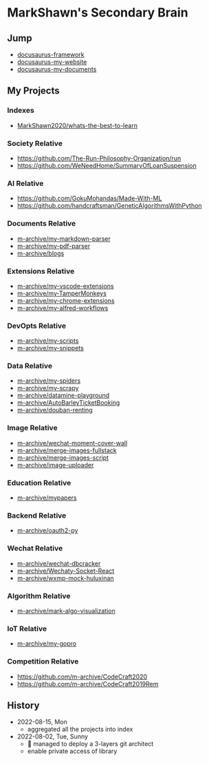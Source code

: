 # MarkShawn's Secondary Brain

## Jump

- [docusaurus-framework](https://github.com/markshawn2020/keeeps-learning)
- [docusaurus-my-website](https://github.com/markshawn2020/my-website)
- [docusaurus-my-documents](https://github.com/markshawn2020/my-documents)

## My Projects

### Indexes

- [MarkShawn2020/whats-the-best-to-learn](https://github.com/MarkShawn2020/whats-the-best-to-learn)

### Society Relative

- https://github.com/The-Run-Philosophy-Organization/run
- https://github.com/WeNeedHome/SummaryOfLoanSuspension

### AI Relative

- https://github.com/GokuMohandas/Made-With-ML
- https://github.com/handcraftsman/GeneticAlgorithmsWithPython

### Documents Relative

- [m-archive/my-markdown-parser](https://github.com/m-archive/my-markdown-parser)
- [m-archive/my-pdf-parser](https://github.com/m-archive/my-pdf-parser)
- [m-archive/blogs](https://github.com/m-archive/blogs)

### Extensions Relative

- [m-archive/my-vscode-extensions](https://github.com/m-archive/my-vscode-extensions)
- [m-archive/my-TamperMonkeys](https://github.com/m-archive/my-TamperMonkeys)
- [m-archive/my-chrome-extensions](https://github.com/m-archive/my-chrome-extensions)
- [m-archive/my-alfred-workflows](https://github.com/m-archive/my-alfred-workflows)

### DevOpts Relative

- [m-archive/my-scripts](https://github.com/m-archive/my-scripts)
- [m-archive/my-snippets](https://github.com/m-archive/my-snippets)

### Data Relative

- [m-archive/my-spiders](https://github.com/m-archive/my-spiders)
- [m-archive/my-scrapy](https://github.com/m-archive/my-scrapy)
- [m-archive/datamine-playground](https://github.com/m-archive/datamine-playground)
- [m-archive/AutoBarleyTicketBooking](https://github.com/m-archive/AutoBarleyTicketBooking)
- [m-archive/douban-renting](https://github.com/m-archive/douban-renting)

### Image Relative

- [m-archive/wechat-moment-cover-wall](https://github.com/m-archive/wechat-moment-cover-wall)
- [m-archive/merge-images-fullstack](https://github.com/m-archive/merge-images-fullstack)
- [m-archive/merge-images-script](https://github.com/m-archive/merge-images-script)
- [m-archive/image-uploader](https://github.com/m-archive/image-uploader)

### Education Relative

- [m-archive/mypapers](https://github.com/m-archive/mypapers)

### Backend Relative

- [m-archive/oauth2-py](https://github.com/m-archive/oauth2-py)

### Wechat Relative

- [m-archive/wechat-dbcracker](https://github.com/m-archive/wechat-dbcracker)
- [m-archive/Wechaty-Socket-React](https://github.com/m-archive/Wechaty-Socket-React)
- [m-archive/wxmp-mock-huluxinan](https://github.com/m-archive/wxmp-mock-huluxinan)

### Algorithm Relative

- [m-archive/mark-algo-visualization](https://github.com/m-archive/mark-algo-visualization)

### IoT Relative

- [m-archive/my-gopro](https://github.com/m-archive/my-gopro)

### Competition Relative

- https://github.com/m-archive/CodeCraft2020
- https://github.com/m-archive/CodeCraft2019Rem

## History
- 2022-08-15, Mon
  - aggregated all the projects into index
- 2022-08-02, Tue, Sunny
  - :rocket: managed to deploy a 3-layers git architect
  - enable private access of library